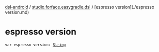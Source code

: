 [dsl-android](../index.md) / [studio.forface.easygradle.dsl](index.md) / [espresso version](./espresso version.md)

# espresso version

`var espresso version: `[`String`](https://kotlinlang.org/api/latest/jvm/stdlib/kotlin/-string/index.html)